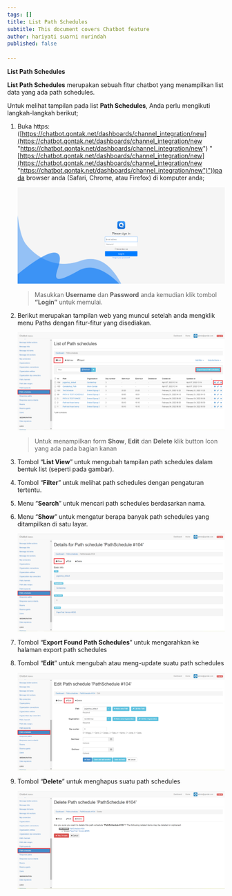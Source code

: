 ```yaml
---
tags: []
title: List Path Schedules
subtitle: This document covers Chatbot feature
author: hariyati suarni nurindah
published: false

---
```

**List Path Schedules**

**List Path Schedules** merupakan sebuah fitur chatbot yang menampilkan list data yang ada path schedules.

Untuk melihat tampilan pada list **Path Schedules**, Anda perlu mengikuti langkah-langkah berikut;

1. Buka https: ([https://chatbot.qontak.net/dashboards/channel_integration/new](https://chatbot.qontak.net/dashboards/channel_integration/new "https://chatbot.qontak.net/dashboards/channel_integration/new") "[https://chatbot.qontak.net/dashboards/channel_integration/new](https://chatbot.qontak.net/dashboards/channel_integration/new "https://chatbot.qontak.net/dashboards/channel_integration/new")"))pada browser anda (Safari, Chrome, atau Firefox) di komputer anda;

   ![](/uploads/channell.PNG)

   > Masukkan **Username** dan **Password** anda kemudian klik tombol **“Login”** untuk memulai.
2. Berikut merupakan tampilan web yang muncul setelah anda mengklik menu Paths dengan fitur-fitur yang disediakan.

   ![](/uploads/pathschedules5.PNG)

   > Untuk menampilkan form **Show**, **Edit** dan **Delete** klik button Icon yang ada pada bagian kanan
3. Tombol “**List View**” untuk mengubah tampilan path schedules dalam bentuk list (seperti pada gambar).
4. Tombol “**Filter**” untuk melihat path schedules dengan pengaturan tertentu.
5. Menu “**Search**” untuk mencari path schedules berdasarkan nama.
6. Menu “**Show**” untuk mengatur berapa banyak path schedules yang ditampilkan di satu layar.

   ![](/uploads/pathschedules6.PNG)
7. Tombol “**Export Found Path Schedules**” untuk mengarahkan ke halaman export path schedules
8. Tombol “**Edit**” untuk mengubah atau meng-update suatu path schedules

   ![](/uploads/pathschedules7.PNG)
9. Tombol “**Delete**” untuk menghapus suatu path schedules

   ![](/uploads/pathschedules8.PNG)
